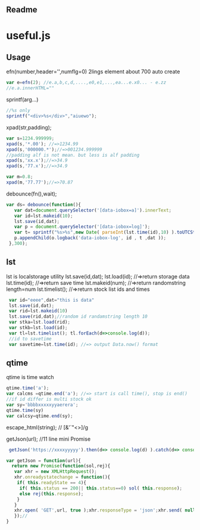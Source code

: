 Readme
-----
# useful.js
## Usage
efn(number,header='',numflg=0)
2lings element about 700 auto create
```js
var e=efn(2); //e.a,b,c,d,....,e0,e1,...,ea...e.x0... - e.zz
//e.a.innerHTML=""
```
sprintf(arg...)
```js
//%s only
sprintf("<div>%s</div>","aiuewo");
```

xpad(str,padding);
```js
var s=1234.999999;
xpad(s,'*.00'); //=>1234.99
xpad(s,'000000.*');//=>001234.999999
//padding alf is not mean. but less is alf padding  
xpad(s,'xx.x');//=>34.9
xpad(s,'77.x');//=>34.9

var m=0.8;
xpad(m,'77.77');//=>70.87
```

debounce(fn(),wait);
```js
var ds= debounce(function(){
   var dat=document.querySelector('[data-iobox=a]').innerText;
   var id=lst.makeid(10);
   lst.save(id,dat);
   var p = document.querySelector('[data-iobox=log]');
   var t= sprintf("%s>%s",new Date( parseInt(lst.time(id),10) ).toUTCString(),id);
   p.appendChild(o.logback('data-iobox-log', id , t ,dat )); 
 },300);
```

## lst
lst is localstorage utility
lst.save(id,dat);
lst.load(id); //=>return storage data
lst.time(id); //=>return save time
lst.makeid(num); //=>return randomstring length=num
lst.timelist(); //=>return stock list ids and times
```js
 var id="eeee",dat="this is data"
 lst.save(id,dat);
 var rid=lst.makeid(10)
 lst.save(rid,dat);//random id randamstring length 10
 var stka=lst.load(rid);
 var stkb=lst.load(id);
 var tl=lst.timelist(); tl.forEach(d=>console.log(d));
 //id to savetime
 var savetime=lst.time(id); //=> output Data.now() format
```

## qtime 
qtime is time watch
```js
qtime.time('a');
var calcms =qtime.end('a'); //=> start is call time(), stop is end()
//if id differ is multi stock ok
var sy='bbbbxxxxxyyaerera';
qtime.time(sy)
var calcsy=qtime.end(sy);
```
escape_html(string); // [&'\`"<>]/g

getJson(url); //11 line mini Promise 
```js
 getJson('https://xxxxyyyyy').then(d=> console.log(d) ).catch(d=> console.log('err',d) );
```
```js inner-code
var getJson = function(url){
  return new Promise(function(sol,rej){ 
   var xhr = new XMLHttpRequest();
   xhr.onreadystatechange = function(){ 
    if( this.readyState == 4){ 
     if( this.status == 200|| this.status==0) sol( this.response);
     else rej(this.response);
    }
   }
   xhr.open( 'GET',url, true );xhr.responseType = 'json';xhr.send( null );
   });//
}
```

